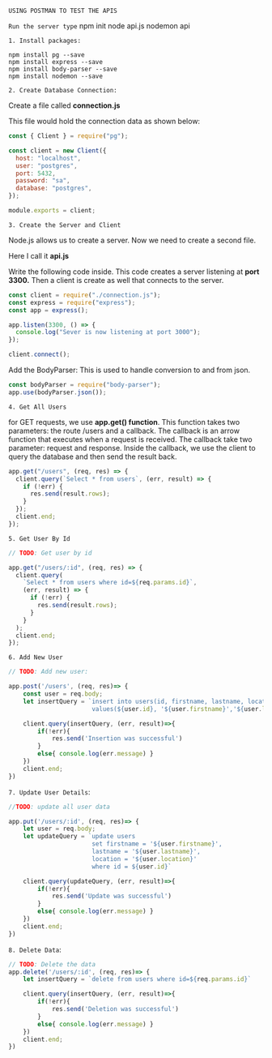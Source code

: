 `USING POSTMAN TO TEST THE APIS`


`Run the server type`
    npm init
    node api.js
    nodemon api

`1. Install packages:`

    npm install pg --save
    npm install express --save
    npm install body-parser --save
    npm install nodemon --save

`2. Create Database Connection:`

Create a file called **connection.js**

This file would hold the connection data as shown below:

```js
const { Client } = require("pg");

const client = new Client({
  host: "localhost",
  user: "postgres",
  port: 5432,
  password: "sa",
  database: "postgres",
});

module.exports = client;
```

`3. Create the Server and Client`

Node.js allows us to create a server. Now we need to create a second file.

Here I call it **api.js**

Write the following code inside. This code creates a server listening at **port 3300.** Then a client is create as well that connects to the server.

```js
const client = require("./connection.js");
const express = require("express");
const app = express();

app.listen(3300, () => {
  console.log("Sever is now listening at port 3000");
});

client.connect();
```

Add the BodyParser: This is used to handle conversion to and from json.

```js
const bodyParser = require("body-parser");
app.use(bodyParser.json());
```

`4. Get All Users`

for GET requests, we use **app.get() function**. This function takes two parameters: the route /users and a callback. The callback is an arrow function that executes when a request is received. The callback take two parameter: request and response. Inside the callback, we use the client to query the database and then send the result back.

```js
app.get("/users", (req, res) => {
  client.query(`Select * from users`, (err, result) => {
    if (!err) {
      res.send(result.rows);
    }
  });
  client.end;
});
```
`5. Get User By Id`

```js
// TODO: Get user by id

app.get("/users/:id", (req, res) => {
  client.query(
    `Select * from users where id=${req.params.id}`,
    (err, result) => {
      if (!err) {
        res.send(result.rows);
      }
    }
  );
  client.end;
});
```
`6. Add New User`

```js
// TODO: Add new user:

app.post('/users', (req, res)=> {
    const user = req.body;
    let insertQuery = `insert into users(id, firstname, lastname, location) 
                       values(${user.id}, '${user.firstname}','${user.lastname}', '${user.location}')`

    client.query(insertQuery, (err, result)=>{
        if(!err){
            res.send('Insertion was successful')
        }
        else{ console.log(err.message) }
    })
    client.end;
})
```

`7. Update User Details`:

```js
//TODO: update all user data

app.put('/users/:id', (req, res)=> {
    let user = req.body;
    let updateQuery = `update users
                       set firstname = '${user.firstname}',
                       lastname = '${user.lastname}',
                       location = '${user.location}'
                       where id = ${user.id}`

    client.query(updateQuery, (err, result)=>{
        if(!err){
            res.send('Update was successful')
        }
        else{ console.log(err.message) }
    })
    client.end;
})
```

`8. Delete Data`:

```js
// TODO: Delete the data 
app.delete('/users/:id', (req, res)=> {
    let insertQuery = `delete from users where id=${req.params.id}`

    client.query(insertQuery, (err, result)=>{
        if(!err){
            res.send('Deletion was successful')
        }
        else{ console.log(err.message) }
    })
    client.end;
})
```
